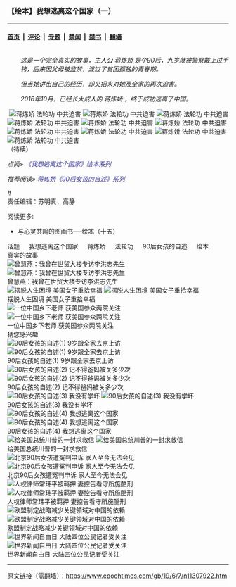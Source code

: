### 【绘本】我想逃离这个国家（一）

---

#### [首页](../../../..?n11307922) &nbsp;|&nbsp; [评论](../../../../../epoch-comment?n11307922) &nbsp;|&nbsp; [专题](../../../../../epoch-special?n11307922) &nbsp;|&nbsp; [禁闻](../../../../../epoch-news?n11307922) &nbsp;|&nbsp; [禁书](../../../../../books?n11307922) &nbsp;|&nbsp; [翻墙](https://github.com/gfw-breaker/nogfw/blob/master/README.md?n11307922)


<div class="column" id="artbody" itemprop="articleBody">
 <div id="article_wrap">
  <!-- article content begin -->
  <p style="padding-left: 30px;">
   <em>
    这是一个完全真实的故事，主人公
    <ok href="https://www.epochtimes.com/gb/tag/%E8%92%8B%E7%82%BC%E5%A8%87.html">
     蒋炼娇
    </ok>
    是个90后，九岁就被警察戴上过手铐，后来因父母被监禁，渡过了贫困孤独的青春期。
   </em>
  </p>
  <p style="padding-left: 30px;">
   <em>
    但当她讲出自己的经历，却又招来对她及全家的再次迫害。
   </em>
  </p>
  <p style="padding-left: 30px;">
   <em>
    2016年10月，已经长大成人的
    <ok href="https://www.epochtimes.com/gb/tag/%E8%92%8B%E7%82%BC%E5%A8%87.html">
     蒋炼娇
    </ok>
    ，终于成功逃离了中国。
   </em>
  </p>
  <p>
   <ok href="https://i.epochtimes.com/assets/uploads/2019/06/jiao-1-2.jpg">
    <img alt="" class="size-large wp-image-11349981 aligncenter" src="https://i.epochtimes.com/assets/uploads/2019/06/jiao-1-2-600x1067.jpg"/>
   </ok>
   <ok href="https://i.epochtimes.com/assets/uploads/2019/06/1_02.jpg">
    <img alt="蒋炼娇 法轮功 中共迫害" class="wp-image-11310973 size-large aligncenter" src="https://i.epochtimes.com/assets/uploads/2019/06/1_02-600x698.jpg"/>
   </ok>
   <ok href="https://i.epochtimes.com/assets/uploads/2019/06/1_03.jpg">
    <img alt="蒋炼娇 法轮功 中共迫害" class="aligncenter wp-image-11310974 size-large" src="https://i.epochtimes.com/assets/uploads/2019/06/1_03-600x911.jpg"/>
   </ok>
   <ok href="https://i.epochtimes.com/assets/uploads/2019/06/1_04.jpg">
    <img alt="蒋炼娇 法轮功 中共迫害" class="aligncenter wp-image-11310975 size-large" src="https://i.epochtimes.com/assets/uploads/2019/06/1_04-600x762.jpg"/>
   </ok>
   <ok href="https://i.epochtimes.com/assets/uploads/2019/06/1_05.jpg">
    <img alt="蒋炼娇 法轮功 中共迫害" class="aligncenter size-large wp-image-11310976" src="https://i.epochtimes.com/assets/uploads/2019/06/1_05-600x817.jpg"/>
   </ok>
   <ok href="https://i.epochtimes.com/assets/uploads/2019/06/1_06.jpg">
    <img alt="蒋炼娇 法轮功 中共迫害" class="aligncenter wp-image-11310977 size-large" src="https://i.epochtimes.com/assets/uploads/2019/06/1_06-600x969.jpg"/>
   </ok>
   <ok href="https://i.epochtimes.com/assets/uploads/2019/06/1_07.jpg">
    <img alt="蒋炼娇 法轮功 中共迫害" class="aligncenter wp-image-11310978 size-large" src="https://i.epochtimes.com/assets/uploads/2019/06/1_07-600x717.jpg"/>
   </ok>
   <ok href="https://i.epochtimes.com/assets/uploads/2019/06/1_08.jpg">
    <img alt="蒋炼娇 法轮功 中共迫害" class="aligncenter wp-image-11310979 size-large" src="https://i.epochtimes.com/assets/uploads/2019/06/1_08-600x657.jpg"/>
   </ok>
   <ok href="https://i.epochtimes.com/assets/uploads/2019/06/1_09.jpg">
    <img alt="蒋炼娇 法轮功 中共迫害" class="aligncenter wp-image-11310980 size-large" src="https://i.epochtimes.com/assets/uploads/2019/06/1_09-600x753.jpg"/>
   </ok>
   <ok href="https://i.epochtimes.com/assets/uploads/2019/06/1_10.jpg">
    <img alt="蒋炼娇 法轮功 中共迫害" class="aligncenter wp-image-11310981 size-large" src="https://i.epochtimes.com/assets/uploads/2019/06/1_10-600x497.jpg"/>
   </ok>
   <ok href="https://i.epochtimes.com/assets/uploads/2019/06/1_11.jpg">
    <img alt="蒋炼娇 法轮功 中共迫害" class="aligncenter wp-image-11310982 size-large" src="https://i.epochtimes.com/assets/uploads/2019/06/1_11-600x1076.jpg"/>
   </ok>
   <ok href="https://i.epochtimes.com/assets/uploads/2019/06/jiao-1-2.jpg">
    <br/>
    （待续）
   </ok>
  </p>
  <p>
   <em>
    点阅»
    <span style="color: #333399;">
     <ok href="https://www.epochtimes.com/gb/tag/%e6%88%91%e6%83%b3%e9%80%83%e9%9b%a2%e9%80%99%e5%80%8b%e5%9c%8b%e5%ae%b6.html" rel="noopener noreferrer" style="color: #333399;" target="_blank">
      《我想逃离这个国家》绘本系列
     </ok>
    </span>
   </em>
  </p>
  <p>
   <em>
    推荐阅读»
    <span style="color: #333399;">
     <ok href="https://www.epochtimes.com/gb/tag/90%E5%BE%8C%E5%A5%B3%E5%AD%A9%E7%9A%84%E8%87%AA%E8%BF%B0.html" rel="noopener noreferrer" style="color: #333399;" target="_blank">
      蒋炼娇《90后女孩的自述》系列
     </ok>
    </span>
   </em>
  </p>
  <p>
   #
   <br/>
   责任编辑：苏明真、高静
  </p>
  <!-- article content end -->
  <div class="recommend_title">
   阅读更多:
  </div>
  <div class="recommends mtop10">
   <ul>
    <li>
     <ok href="https://www.epochtimes.com/gb/17/4/29/n9088193.htm">
      与心灵共鸣的图画书──绘本（十五）
     </ok>
    </li>
   </ul>
  </div>
 </div>
 <div class="sharing_bottom">
  <div class="fb-like" data-action="like" data-layout="button_count" data-share="false" data-show-faces="false">
  </div>
  <div class="fb-share-button" data-href="https://www.epochtimes.com/gb/19/6/7/n11307922.htm" data-layout="button">
  </div>
 </div>
 <div class="redline clear">
 </div>
 <aside role="complementary">
  <div class="large-12 medium-12 small-12 columns tags">
   <span class="block_title">
    话题
   </span>
   <ok href="https://www.epochtimes.com/gb/tag/%E6%88%91%E6%83%B3%E9%80%83%E7%A6%BB%E8%BF%99%E4%B8%AA%E5%9B%BD%E5%AE%B6.html" target="_blank">
    我想逃离这个国家
   </ok>
   <ok href="https://www.epochtimes.com/gb/tag/%E8%92%8B%E7%82%BC%E5%A8%87.html" target="_blank">
    蒋炼娇
   </ok>
   <ok href="https://www.epochtimes.com/gb/tag/%E6%B3%95%E8%BD%AE%E5%8A%9F.html" target="_blank">
    法轮功
   </ok>
   <ok href="https://www.epochtimes.com/gb/tag/90%E5%90%8E%E5%A5%B3%E5%AD%A9%E7%9A%84%E8%87%AA%E8%BF%B0.html" target="_blank">
    90后女孩的自述
   </ok>
   <ok href="https://www.epochtimes.com/gb/tag/%E7%BB%98%E6%9C%AC.html" target="_blank">
    绘本
   </ok>
  </div>
  <div class="clear mtop10">
  </div>
  <div class="clear large-12 medium-12 small-12">
   <span class="block_title">
    真实的故事
   </span>
  </div>
  <div class="clear">
  </div>
  <div class="large-12 medium-12 small-12">
   <div class="large-4 medium-4 small-6 column relate_post left">
    <ok href="https://www.epochtimes.com/gb/21/4/22/n12898729.htm">
     <img alt="曾慧燕：我曾在世贸大楼专访李洪志先生" class="lazy attachment-djy_320_200 size-djy_320_200 wp-post-image" data-src="https://i.epochtimes.com/assets/uploads/2021/04/id12900913-IMG_8736-320x200.jpg" src="/assets/themes/djy/images/white.png"/>
     <noscript>
      <img alt="曾慧燕：我曾在世贸大楼专访李洪志先生" class="attachment-djy_320_200 size-djy_320_200 wp-post-image" src="https://i.epochtimes.com/assets/uploads/2021/04/id12900913-IMG_8736-320x200.jpg"/>
     </noscript>
    </ok>
    <div class="post_title">
     <ok href="https://www.epochtimes.com/gb/21/4/22/n12898729.htm">
      曾慧燕：我曾在世贸大楼专访李洪志先生
     </ok>
    </div>
   </div>
   <div class="large-4 medium-4 small-6 column relate_post left">
    <ok href="https://www.epochtimes.com/gb/18/9/4/n10688678.htm">
     <img alt="摆脱人生困境 美国女子重拾幸福" class="lazy attachment-djy_320_200 size-djy_320_200 wp-post-image" data-src="https://i.epochtimes.com/assets/uploads/2018/09/image007-320x200.jpg" src="/assets/themes/djy/images/white.png"/>
     <noscript>
      <img alt="摆脱人生困境 美国女子重拾幸福" class="attachment-djy_320_200 size-djy_320_200 wp-post-image" src="https://i.epochtimes.com/assets/uploads/2018/09/image007-320x200.jpg"/>
     </noscript>
    </ok>
    <div class="post_title">
     <ok href="https://www.epochtimes.com/gb/18/9/4/n10688678.htm">
      摆脱人生困境 美国女子重拾幸福
     </ok>
    </div>
   </div>
   <div class="large-4 medium-4 small-6 column relate_post left">
    <ok href="https://www.epochtimes.com/gb/18/9/1/n10683927.htm">
     <img alt="一位中国乡下老师 获美国参众两院关注" class="lazy attachment-djy_320_200 size-djy_320_200 wp-post-image" data-src="https://i.epochtimes.com/assets/uploads/2018/09/Iris-320x200.jpeg" src="/assets/themes/djy/images/white.png"/>
     <noscript>
      <img alt="一位中国乡下老师 获美国参众两院关注" class="attachment-djy_320_200 size-djy_320_200 wp-post-image" src="https://i.epochtimes.com/assets/uploads/2018/09/Iris-320x200.jpeg"/>
     </noscript>
    </ok>
    <div class="post_title">
     <ok href="https://www.epochtimes.com/gb/18/9/1/n10683927.htm">
      一位中国乡下老师 获美国参众两院关注
     </ok>
    </div>
   </div>
  </div>
  <div class="clear line">
  </div>
  <div class="large-12 medium-12 small-12">
   <span class="block_title">
    猜您感兴趣
   </span>
  </div>
  <div class="clear">
  </div>
  <div class="large-12 medium-12 small-12">
   <div class="large-4 medium-4 small-6 column relate_post left clear">
    <ok href="https://www.epochtimes.com/gb/16/10/27/n8435302.htm">
     <img alt="90后女孩的自述(1) 9岁跟全家去京上访" class="lazy attachment-djy_320_200 size-djy_320_200 wp-post-image" data-src="https://i.epochtimes.com/assets/uploads/2016/10/2-100-320x200.jpg" src="/assets/themes/djy/images/white.png"/>
     <noscript>
      <img alt="90后女孩的自述(1) 9岁跟全家去京上访" class="attachment-djy_320_200 size-djy_320_200 wp-post-image" src="https://i.epochtimes.com/assets/uploads/2016/10/2-100-320x200.jpg"/>
     </noscript>
    </ok>
    <div class="post_title">
     <ok href="https://www.epochtimes.com/gb/16/10/27/n8435302.htm">
      90后女孩的自述(1) 9岁跟全家去京上访
     </ok>
    </div>
   </div>
   <div class="large-4 medium-4 small-6 column relate_post left">
    <ok href="https://www.epochtimes.com/gb/16/10/27/n8435354.htm">
     <img alt="90后女孩的自述(2) 记不得爸妈被关多少次" class="lazy attachment-djy_320_200 size-djy_320_200 wp-post-image" data-src="https://i.epochtimes.com/assets/uploads/2016/10/1-188-320x200.jpg" src="/assets/themes/djy/images/white.png"/>
     <noscript>
      <img alt="90后女孩的自述(2) 记不得爸妈被关多少次" class="attachment-djy_320_200 size-djy_320_200 wp-post-image" src="https://i.epochtimes.com/assets/uploads/2016/10/1-188-320x200.jpg"/>
     </noscript>
    </ok>
    <div class="post_title">
     <ok href="https://www.epochtimes.com/gb/16/10/27/n8435354.htm">
      90后女孩的自述(2) 记不得爸妈被关多少次
     </ok>
    </div>
   </div>
   <div class="large-4 medium-4 small-6 column relate_post left">
    <ok href="https://www.epochtimes.com/gb/16/10/27/n8435393.htm">
     <img alt="90后女孩的自述(3) 我没有学坏" class="lazy attachment-djy_320_200 size-djy_320_200 wp-post-image" data-src="https://i.epochtimes.com/assets/uploads/2016/10/4-49-320x200.jpg" src="/assets/themes/djy/images/white.png"/>
     <noscript>
      <img alt="90后女孩的自述(3) 我没有学坏" class="attachment-djy_320_200 size-djy_320_200 wp-post-image" src="https://i.epochtimes.com/assets/uploads/2016/10/4-49-320x200.jpg"/>
     </noscript>
    </ok>
    <div class="post_title">
     <ok href="https://www.epochtimes.com/gb/16/10/27/n8435393.htm">
      90后女孩的自述(3) 我没有学坏
     </ok>
    </div>
   </div>
   <div class="large-4 medium-4 small-6 column relate_post left clear">
    <ok href="https://www.epochtimes.com/gb/16/10/27/n8435432.htm">
     <img alt="90后女孩的自述(4) 我想逃离这个国家" class="lazy attachment-djy_320_200 size-djy_320_200 wp-post-image" data-src="https://i.epochtimes.com/assets/uploads/2016/10/3-64-320x200.jpg" src="/assets/themes/djy/images/white.png"/>
     <noscript>
      <img alt="90后女孩的自述(4) 我想逃离这个国家" class="attachment-djy_320_200 size-djy_320_200 wp-post-image" src="https://i.epochtimes.com/assets/uploads/2016/10/3-64-320x200.jpg"/>
     </noscript>
    </ok>
    <div class="post_title">
     <ok href="https://www.epochtimes.com/gb/16/10/27/n8435432.htm">
      90后女孩的自述(4) 我想逃离这个国家
     </ok>
    </div>
   </div>
   <div class="large-4 medium-4 small-6 column relate_post left">
    <ok href="https://www.epochtimes.com/gb/18/9/22/n10733329.htm">
     <img alt="给美国总统川普的一封求救信" class="lazy attachment-djy_320_200 size-djy_320_200 wp-post-image" data-src="https://i.epochtimes.com/assets/uploads/2018/09/IMG_20180823_13282-320x200.jpg" src="/assets/themes/djy/images/white.png"/>
     <noscript>
      <img alt="给美国总统川普的一封求救信" class="attachment-djy_320_200 size-djy_320_200 wp-post-image" src="https://i.epochtimes.com/assets/uploads/2018/09/IMG_20180823_13282-320x200.jpg"/>
     </noscript>
    </ok>
    <div class="post_title">
     <ok href="https://www.epochtimes.com/gb/18/9/22/n10733329.htm">
      给美国总统川普的一封求救信
     </ok>
    </div>
   </div>
   <div class="large-4 medium-4 small-6 column relate_post left">
    <ok href="https://www.epochtimes.com/gb/19/5/13/n11255750.htm">
     <img alt="北京90后女孩遭冤判申诉 家人至今无法会见" class="lazy attachment-djy_320_200 size-djy_320_200 wp-post-image" data-src="https://i.epochtimes.com/assets/uploads/2019/05/2-18-320x200.jpg" src="/assets/themes/djy/images/white.png"/>
     <noscript>
      <img alt="北京90后女孩遭冤判申诉 家人至今无法会见" class="attachment-djy_320_200 size-djy_320_200 wp-post-image" src="https://i.epochtimes.com/assets/uploads/2019/05/2-18-320x200.jpg"/>
     </noscript>
    </ok>
    <div class="post_title">
     <ok href="https://www.epochtimes.com/gb/19/5/13/n11255750.htm">
      北京90后女孩遭冤判申诉 家人至今无法会见
     </ok>
    </div>
   </div>
   <div class="large-4 medium-4 small-6 column relate_post left clear">
    <ok href="https://www.epochtimes.com/gb/21/4/30/n12915011.htm">
     <img alt="人权律师常玮平被羁押 妻控告看守所施酷刑" class="lazy attachment-djy_320_200 size-djy_320_200 wp-post-image" data-src="https://i.epochtimes.com/assets/uploads/2021/04/id12916129-E0HsddBVEAITbit-320x200.jpg" src="/assets/themes/djy/images/white.png"/>
     <noscript>
      <img alt="人权律师常玮平被羁押 妻控告看守所施酷刑" class="attachment-djy_320_200 size-djy_320_200 wp-post-image" src="https://i.epochtimes.com/assets/uploads/2021/04/id12916129-E0HsddBVEAITbit-320x200.jpg"/>
     </noscript>
    </ok>
    <div class="post_title">
     <ok href="https://www.epochtimes.com/gb/21/4/30/n12915011.htm">
      人权律师常玮平被羁押 妻控告看守所施酷刑
     </ok>
    </div>
   </div>
   <div class="large-4 medium-4 small-6 column relate_post left">
    <ok href="https://www.epochtimes.com/gb/21/5/4/n12922589.htm">
     <img alt="欧盟制定战略减少关键领域对中国的依赖" class="lazy attachment-djy_320_200 size-djy_320_200 wp-post-image" data-src="https://i.epochtimes.com/assets/uploads/2021/03/489563-600x400-1-320x200.jpg" src="/assets/themes/djy/images/white.png"/>
     <noscript>
      <img alt="欧盟制定战略减少关键领域对中国的依赖" class="attachment-djy_320_200 size-djy_320_200 wp-post-image" src="https://i.epochtimes.com/assets/uploads/2021/03/489563-600x400-1-320x200.jpg"/>
     </noscript>
    </ok>
    <div class="post_title">
     <ok href="https://www.epochtimes.com/gb/21/5/4/n12922589.htm">
      欧盟制定战略减少关键领域对中国的依赖
     </ok>
    </div>
   </div>
   <div class="large-4 medium-4 small-6 column relate_post left">
    <ok href="https://www.epochtimes.com/gb/21/5/3/n12922040.htm">
     <img alt="世界新闻自由日 大陆四位公民记者受关注" class="lazy attachment-djy_320_200 size-djy_320_200 wp-post-image" data-src="https://i.epochtimes.com/assets/uploads/2020/12/1344-320x200.png" src="/assets/themes/djy/images/white.png"/>
     <noscript>
      <img alt="世界新闻自由日 大陆四位公民记者受关注" class="attachment-djy_320_200 size-djy_320_200 wp-post-image" src="https://i.epochtimes.com/assets/uploads/2020/12/1344-320x200.png"/>
     </noscript>
    </ok>
    <div class="post_title">
     <ok href="https://www.epochtimes.com/gb/21/5/3/n12922040.htm">
      世界新闻自由日 大陆四位公民记者受关注
     </ok>
    </div>
   </div>
  </div>
 </aside>
</div>


---

原文链接（需翻墙）：https://www.epochtimes.com/gb/19/6/7/n11307922.htm
